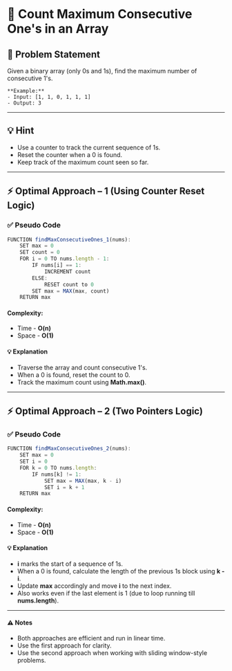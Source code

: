 # 🔗 Count Maximum Consecutive One's in an Array

## 🧩 Problem Statement
Given a binary array (only 0s and 1s), find the maximum number of consecutive 1's.

```
**Example:**
- Input: [1, 1, 0, 1, 1, 1]
- Output: 3
```

---

## 💡 Hint
- Use a counter to track the current sequence of 1s.
- Reset the counter when a 0 is found.
- Keep track of the maximum count seen so far.

---

## ⚡ Optimal Approach – 1 (Using Counter Reset Logic)
### ✅ Pseudo Code
```js
FUNCTION findMaxConsecutiveOnes_1(nums):
    SET max = 0
    SET count = 0
    FOR i = 0 TO nums.length - 1:
        IF nums[i] == 1:
            INCREMENT count
        ELSE:
            RESET count to 0
        SET max = MAX(max, count)
    RETURN max
```
#### Complexity:
- Time - **O(n)**
- Space - **O(1)**
#### 💡 Explanation
- Traverse the array and count consecutive 1's.
- When a 0 is found, reset the count to 0.
- Track the maximum count using **Math.max()**.

---

## ⚡ Optimal Approach – 2 (Two Pointers Logic)
### ✅ Pseudo Code
```js
FUNCTION findMaxConsecutiveOnes_2(nums):
    SET max = 0
    SET i = 0
    FOR k = 0 TO nums.length:
        IF nums[k] != 1:
            SET max = MAX(max, k - i)
            SET i = k + 1
    RETURN max
```
#### Complexity:
- Time - **O(n)**
- Space - **O(1)**
#### 💡 Explanation
- **i** marks the start of a sequence of 1s.
- When a 0 is found, calculate the length of the previous 1s block using **k - i**.
- Update **max** accordingly and move **i** to the next index.
- Also works even if the last element is 1 (due to loop running till **nums.length**).

---

#### ⚠️ Notes
- Both approaches are efficient and run in linear time.
- Use the first approach for clarity.
- Use the second approach when working with sliding window-style problems.